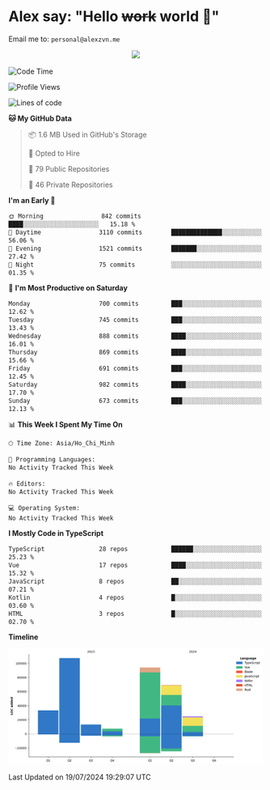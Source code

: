 # Alex say: "Hello ~~work~~ world 🐾"
Email me to: `personal@alexzvn.me`


<p align=center>
  <a href="https://skillicons.dev">
    <img src="https://skillicons.dev/icons?i=ts,js,php,nodejs,bun,vue,nuxt,react,svelte,tauri,laravel,rust,mongodb,docker,electron,redis,rabbitmq,tailwind,git,cloudflare,elysia,mysql,nginx,rollupjs,sentry,ubuntu,yarn,html,css,vite" />
  </a>
</p>

<!--START_SECTION:waka-->
![Code Time](http://img.shields.io/badge/Code%20Time-1%2C066%20hrs%2055%20mins-blue)

![Profile Views](http://img.shields.io/badge/Profile%20Views-0-blue)

![Lines of code](https://img.shields.io/badge/From%20Hello%20World%20I%27ve%20Written-347.5%20thousand%20lines%20of%20code-blue)

**🐱 My GitHub Data** 

> 📦 1.6 MB Used in GitHub's Storage 
 > 
> 💼 Opted to Hire
 > 
> 📜 79 Public Repositories 
 > 
> 🔑 46 Private Repositories 
 > 
**I'm an Early 🐤** 

```text
🌞 Morning                842 commits         ████░░░░░░░░░░░░░░░░░░░░░   15.18 % 
🌆 Daytime                3110 commits        ██████████████░░░░░░░░░░░   56.06 % 
🌃 Evening                1521 commits        ███████░░░░░░░░░░░░░░░░░░   27.42 % 
🌙 Night                  75 commits          ░░░░░░░░░░░░░░░░░░░░░░░░░   01.35 % 
```
📅 **I'm Most Productive on Saturday** 

```text
Monday                   700 commits         ███░░░░░░░░░░░░░░░░░░░░░░   12.62 % 
Tuesday                  745 commits         ███░░░░░░░░░░░░░░░░░░░░░░   13.43 % 
Wednesday                888 commits         ████░░░░░░░░░░░░░░░░░░░░░   16.01 % 
Thursday                 869 commits         ████░░░░░░░░░░░░░░░░░░░░░   15.66 % 
Friday                   691 commits         ███░░░░░░░░░░░░░░░░░░░░░░   12.45 % 
Saturday                 982 commits         ████░░░░░░░░░░░░░░░░░░░░░   17.70 % 
Sunday                   673 commits         ███░░░░░░░░░░░░░░░░░░░░░░   12.13 % 
```


📊 **This Week I Spent My Time On** 

```text
🕑︎ Time Zone: Asia/Ho_Chi_Minh

💬 Programming Languages: 
No Activity Tracked This Week

🔥 Editors: 
No Activity Tracked This Week

💻 Operating System: 
No Activity Tracked This Week
```

**I Mostly Code in TypeScript** 

```text
TypeScript               28 repos            ██████░░░░░░░░░░░░░░░░░░░   25.23 % 
Vue                      17 repos            ████░░░░░░░░░░░░░░░░░░░░░   15.32 % 
JavaScript               8 repos             ██░░░░░░░░░░░░░░░░░░░░░░░   07.21 % 
Kotlin                   4 repos             █░░░░░░░░░░░░░░░░░░░░░░░░   03.60 % 
HTML                     3 repos             █░░░░░░░░░░░░░░░░░░░░░░░░   02.70 % 
```



**Timeline**

![Lines of Code chart](https://raw.githubusercontent.com/alexzvn/alexzvn/main/assets/bar_graph.png)


 Last Updated on 19/07/2024 19:29:07 UTC
<!--END_SECTION:waka-->
